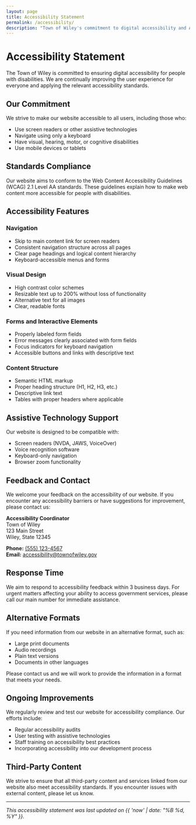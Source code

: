 ```yaml
---
layout: page
title: Accessibility Statement
permalink: /accessibility/
description: "Town of Wiley's commitment to digital accessibility and ADA compliance"
---
```


# Accessibility Statement

The Town of Wiley is committed to ensuring digital accessibility for people with disabilities. We are continually improving the user experience for everyone and applying the relevant accessibility standards.

## Our Commitment

We strive to make our website accessible to all users, including those who:
- Use screen readers or other assistive technologies
- Navigate using only a keyboard
- Have visual, hearing, motor, or cognitive disabilities
- Use mobile devices or tablets

## Standards Compliance

Our website aims to conform to the Web Content Accessibility Guidelines (WCAG) 2.1 Level AA standards. These guidelines explain how to make web content more accessible for people with disabilities.

## Accessibility Features

### Navigation
- Skip to main content link for screen readers
- Consistent navigation structure across all pages
- Clear page headings and logical content hierarchy
- Keyboard-accessible menus and forms

### Visual Design
- High contrast color schemes
- Resizable text up to 200% without loss of functionality
- Alternative text for all images
- Clear, readable fonts

### Forms and Interactive Elements
- Properly labeled form fields
- Error messages clearly associated with form fields
- Focus indicators for keyboard navigation
- Accessible buttons and links with descriptive text

### Content Structure
- Semantic HTML markup
- Proper heading structure (H1, H2, H3, etc.)
- Descriptive link text
- Tables with proper headers where applicable

## Assistive Technology Support

Our website is designed to be compatible with:
- Screen readers (NVDA, JAWS, VoiceOver)
- Voice recognition software
- Keyboard-only navigation
- Browser zoom functionality

## Feedback and Contact

We welcome your feedback on the accessibility of our website. If you encounter any accessibility barriers or have suggestions for improvement, please contact us:

**Accessibility Coordinator**  
Town of Wiley  
123 Main Street  
Wiley, State 12345  

**Phone:** [(555) 123-4567](tel:+15551234567)  
**Email:** [accessibility@townofwiley.gov](mailto:accessibility@townofwiley.gov)

## Response Time

We aim to respond to accessibility feedback within 3 business days. For urgent matters affecting your ability to access government services, please call our main number for immediate assistance.

## Alternative Formats

If you need information from our website in an alternative format, such as:
- Large print documents
- Audio recordings
- Plain text versions
- Documents in other languages

Please contact us and we will work to provide the information in a format that meets your needs.

## Ongoing Improvements

We regularly review and test our website for accessibility compliance. Our efforts include:
- Regular accessibility audits
- User testing with assistive technologies
- Staff training on accessibility best practices
- Incorporating accessibility into our development process

## Third-Party Content

We strive to ensure that all third-party content and services linked from our website also meet accessibility standards. If you encounter issues with external content, please let us know.

---

*This accessibility statement was last updated on {{ 'now' | date: "%B %d, %Y" }}.*
